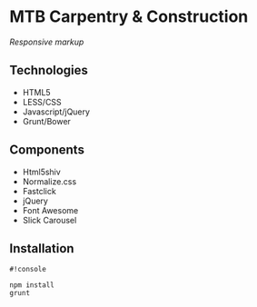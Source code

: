 # MTB Carpentry & Construction

_Responsive markup_

## Technologies

- HTML5
- LESS/CSS
- Javascript/jQuery
- Grunt/Bower

## Components

- Html5shiv
- Normalize.css
- Fastclick
- jQuery
- Font Awesome
- Slick Carousel

## Installation

```
#!console

npm install
grunt
```
